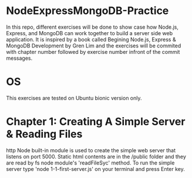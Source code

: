 # NodeExpressMongoDB-Practice

In this repo, different exercises will be done to show case how Node.js, Express, and MongoDB can work together to build a server side web application. It is inspired by a book called Begining Node.js, Express & MongoDB Development by Gren Lim and the exercises will be commited with chapter number followed by exercise number infront of the commit messages.

# OS
This exercises are tested on Ubuntu bionic version only.

# Chapter 1: Creating A Simple Server & Reading Files
 http Node built-in module is used to create the simple web server that listens on port 5000. Static html contents are in the /public folder and they are read by fs node module's 'readFileSyc' method. To run the simple server type 'node 1-1-first-server.js' on your terminal and press Enter key.
